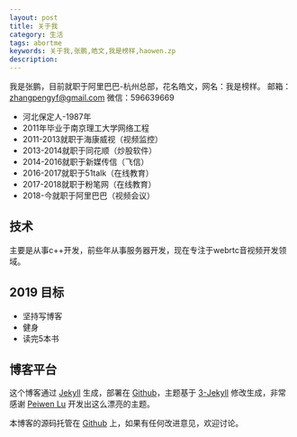 ```yaml
---
layout: post
title: 关于我
category: 生活
tags: abortme
keywords: 关于我,张鹏,皓文,我是榜样,haowen.zp
description:
---
```


我是张鹏，目前就职于阿里巴巴-杭州总部，花名皓文，网名：我是榜样。
邮箱：zhangpengyf@gmail.com
微信：596639669

- 河北保定人-1987年
- 2011年毕业于南京理工大学网络工程
- 2011-2013就职于海康威视（视频监控）
- 2013-2014就职于同花顺（炒股软件）
- 2014-2016就职于新媒传信（飞信）
- 2016-2017就职于51talk（在线教育）
- 2017-2018就职于粉笔网（在线教育）
- 2018-今就职于阿里巴巴（视频会议）

## 技术

主要是从事c++开发，前些年从事服务器开发，现在专注于webrtc音视频开发领域。

## 2019 目标

- 坚持写博客
- 健身
- 读完5本书


## 博客平台

这个博客通过 [Jekyll](http://jekyllrb.com/) 生成，部署在 [Github](https://pages.github.com)，主题基于 [3-Jekyll](https://github.com/P233/3-Jekyll) 修改生成，非常感谢 [Peiwen Lu](https://github.com/P233) 开发出这么漂亮的主题。

本博客的源码托管在 [Github](https://github.com/zhangpengyf/zhangpengyf.github.io) 上，如果有任何改进意见，欢迎讨论。
